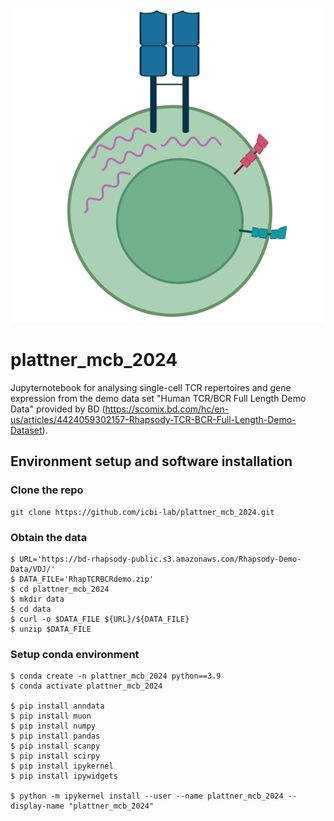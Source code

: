 ![logo](Tcell.png)


# plattner_mcb_2024

Jupyternotebook for analysing single-cell TCR repertoires and gene expression from the demo data set "Human TCR/BCR Full Length Demo Data" provided by BD (https://scomix.bd.com/hc/en-us/articles/4424059302157-Rhapsody-TCR-BCR-Full-Length-Demo-Dataset).


## Environment setup and software installation

### Clone the repo

```
git clone https://github.com/icbi-lab/plattner_mcb_2024.git
```

### Obtain the data

```
$ URL='https://bd-rhapsody-public.s3.amazonaws.com/Rhapsody-Demo-Data/VDJ/'
$ DATA_FILE='RhapTCRBCRdemo.zip'
$ cd plattner_mcb_2024
$ mkdir data
$ cd data
$ curl -o $DATA_FILE ${URL}/${DATA_FILE}
$ unzip $DATA_FILE
```

### Setup conda environment

```
$ conda create -n plattner_mcb_2024 python==3.9
$ conda activate plattner_mcb_2024

$ pip install anndata
$ pip install muon
$ pip install numpy
$ pip install pandas
$ pip install scanpy
$ pip install scirpy
$ pip install ipykernel
$ pip install ipywidgets

$ python -m ipykernel install --user --name plattner_mcb_2024 --display-name "plattner_mcb_2024"
```

